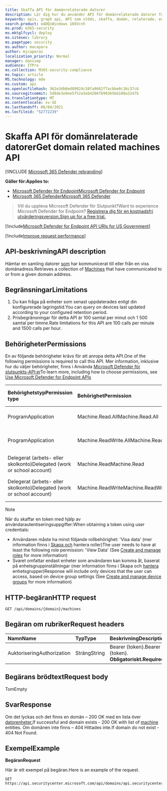 ```yaml
---
title: Skaffa API för domänrelaterade datorer
description: Lär dig hur du använder API för domänrelaterade datorer för att få datorer som kommunicerar till eller från en domän i Microsoft Defender för Endpoint.
keywords: apis, graph api, API som stöds, skaffa, domän, relaterade, enheter
search.product: eADQiWindows 10XVcnh
ms.prod: m365-security
ms.mktglfcycl: deploy
ms.sitesec: library
ms.pagetype: security
ms.author: macapara
author: mjcaparas
localization_priority: Normal
manager: dansimp
audience: ITPro
ms.collection: M365-security-compliance
ms.topic: article
MS.technology: mde
ms.custom: api
ms.openlocfilehash: 362e3db0ed89924c58fa9662f7acbbe0c16c37c6
ms.sourcegitcommit: 5d8de3e9ee5f52a3eb4206f690365bb108a3247b
ms.translationtype: MT
ms.contentlocale: sv-SE
ms.lasthandoff: 06/04/2021
ms.locfileid: "52772239"
---
```

# <a name="get-domain-related-machines-api"></a><span data-ttu-id="6b76e-104">Skaffa API för domänrelaterade datorer</span><span class="sxs-lookup"><span data-stu-id="6b76e-104">Get domain related machines API</span></span>

[!INCLUDE [Microsoft 365 Defender rebranding](../../includes/microsoft-defender.md)]

<span data-ttu-id="6b76e-105">**Gäller för:**</span><span class="sxs-lookup"><span data-stu-id="6b76e-105">**Applies to:**</span></span>
- [<span data-ttu-id="6b76e-106">Microsoft Defender för Endpoint</span><span class="sxs-lookup"><span data-stu-id="6b76e-106">Microsoft Defender for Endpoint</span></span>](https://go.microsoft.com/fwlink/p/?linkid=2154037)
- [<span data-ttu-id="6b76e-107">Microsoft 365 Defender</span><span class="sxs-lookup"><span data-stu-id="6b76e-107">Microsoft 365 Defender</span></span>](https://go.microsoft.com/fwlink/?linkid=2118804)

> <span data-ttu-id="6b76e-108">Vill du uppleva Microsoft Defender för Slutpunkt?</span><span class="sxs-lookup"><span data-stu-id="6b76e-108">Want to experience Microsoft Defender for Endpoint?</span></span> [<span data-ttu-id="6b76e-109">Registrera dig för en kostnadsfri utvärderingsversion.</span><span class="sxs-lookup"><span data-stu-id="6b76e-109">Sign up for a free trial.</span></span>](https://www.microsoft.com/microsoft-365/windows/microsoft-defender-atp?ocid=docs-wdatp-exposedapis-abovefoldlink) 

[!include[Microsoft Defender for Endpoint API URIs for US Government](../../includes/microsoft-defender-api-usgov.md)]

[!include[Improve request performance](../../includes/improve-request-performance.md)]


## <a name="api-description"></a><span data-ttu-id="6b76e-110">API-beskrivning</span><span class="sxs-lookup"><span data-stu-id="6b76e-110">API description</span></span>
<span data-ttu-id="6b76e-111">Hämtar en samling datorer [som](machine.md) har kommunicerat till eller från en viss domänadress.</span><span class="sxs-lookup"><span data-stu-id="6b76e-111">Retrieves a collection of [Machines](machine.md) that have communicated to or from a given domain address.</span></span>


## <a name="limitations"></a><span data-ttu-id="6b76e-112">Begränsningar</span><span class="sxs-lookup"><span data-stu-id="6b76e-112">Limitations</span></span>
1. <span data-ttu-id="6b76e-113">Du kan fråga på enheter som senast uppdaterades enligt din konfigurerade lagringstid.</span><span class="sxs-lookup"><span data-stu-id="6b76e-113">You can query on devices last updated according to your configured retention period.</span></span>
2. <span data-ttu-id="6b76e-114">Prisbegränsningar för detta API är 100 samtal per minut och 1 500 samtal per timme.</span><span class="sxs-lookup"><span data-stu-id="6b76e-114">Rate limitations for this API are 100 calls per minute and 1500 calls per hour.</span></span>


## <a name="permissions"></a><span data-ttu-id="6b76e-115">Behörigheter</span><span class="sxs-lookup"><span data-stu-id="6b76e-115">Permissions</span></span>
<span data-ttu-id="6b76e-116">En av följande behörigheter krävs för att anropa detta API.</span><span class="sxs-lookup"><span data-stu-id="6b76e-116">One of the following permissions is required to call this API.</span></span> <span data-ttu-id="6b76e-117">Mer information, inklusive hur du väljer behörigheter, finns i Använda [Microsoft Defender för slutpunkts-API:er](apis-intro.md)</span><span class="sxs-lookup"><span data-stu-id="6b76e-117">To learn more, including how to choose permissions, see [Use Microsoft Defender for Endpoint APIs](apis-intro.md)</span></span>

<span data-ttu-id="6b76e-118">Behörighetstyp</span><span class="sxs-lookup"><span data-stu-id="6b76e-118">Permission type</span></span> |   <span data-ttu-id="6b76e-119">Behörighet</span><span class="sxs-lookup"><span data-stu-id="6b76e-119">Permission</span></span>  |   <span data-ttu-id="6b76e-120">Visningsnamn för behörighet</span><span class="sxs-lookup"><span data-stu-id="6b76e-120">Permission display name</span></span>
:---|:---|:---
<span data-ttu-id="6b76e-121">Program</span><span class="sxs-lookup"><span data-stu-id="6b76e-121">Application</span></span> |   <span data-ttu-id="6b76e-122">Machine.Read.All</span><span class="sxs-lookup"><span data-stu-id="6b76e-122">Machine.Read.All</span></span> |  <span data-ttu-id="6b76e-123">"Läs alla maskinprofiler"</span><span class="sxs-lookup"><span data-stu-id="6b76e-123">'Read all machine profiles'</span></span>
<span data-ttu-id="6b76e-124">Program</span><span class="sxs-lookup"><span data-stu-id="6b76e-124">Application</span></span> |   <span data-ttu-id="6b76e-125">Machine.ReadWrite.All</span><span class="sxs-lookup"><span data-stu-id="6b76e-125">Machine.ReadWrite.All</span></span> | <span data-ttu-id="6b76e-126">"Läsa och skriva all maskininformation"</span><span class="sxs-lookup"><span data-stu-id="6b76e-126">'Read and write all machine information'</span></span>
<span data-ttu-id="6b76e-127">Delegerat (arbets- eller skolkonto)</span><span class="sxs-lookup"><span data-stu-id="6b76e-127">Delegated (work or school account)</span></span> | <span data-ttu-id="6b76e-128">Machine.Read</span><span class="sxs-lookup"><span data-stu-id="6b76e-128">Machine.Read</span></span> | <span data-ttu-id="6b76e-129">"Läs maskininformation"</span><span class="sxs-lookup"><span data-stu-id="6b76e-129">'Read machine information'</span></span>
<span data-ttu-id="6b76e-130">Delegerat (arbets- eller skolkonto)</span><span class="sxs-lookup"><span data-stu-id="6b76e-130">Delegated (work or school account)</span></span> | <span data-ttu-id="6b76e-131">Machine.ReadWrite</span><span class="sxs-lookup"><span data-stu-id="6b76e-131">Machine.ReadWrite</span></span> | <span data-ttu-id="6b76e-132">Maskininformation för läsning och skrivning</span><span class="sxs-lookup"><span data-stu-id="6b76e-132">'Read and write machine information'</span></span>

>[!Note]
> <span data-ttu-id="6b76e-133">När du skaffar en token med hjälp av användarautentiseringsuppgifter:</span><span class="sxs-lookup"><span data-stu-id="6b76e-133">When obtaining a token using user credentials:</span></span>
>- <span data-ttu-id="6b76e-134">Användaren måste ha minst följande rollbehörighet: 'Visa data' (mer information finns i [Skapa och](user-roles.md) hantera roller)</span><span class="sxs-lookup"><span data-stu-id="6b76e-134">The user needs to have at least the following role permission: 'View Data' (See [Create and manage roles](user-roles.md) for more information)</span></span>
>- <span data-ttu-id="6b76e-135">Svaret omfattar endast enheter som användaren kan komma åt, baserat på enhetsgruppinställningar (mer information finns i Skapa och [hantera](machine-groups.md) enhetsgrupper)</span><span class="sxs-lookup"><span data-stu-id="6b76e-135">Response will include only devices that the user can access, based on device group settings (See [Create and manage device groups](machine-groups.md) for more information)</span></span>

## <a name="http-request"></a><span data-ttu-id="6b76e-136">HTTP-begäran</span><span class="sxs-lookup"><span data-stu-id="6b76e-136">HTTP request</span></span>
```http
GET /api/domains/{domain}/machines
```

## <a name="request-headers"></a><span data-ttu-id="6b76e-137">Begäran om rubriker</span><span class="sxs-lookup"><span data-stu-id="6b76e-137">Request headers</span></span>

<span data-ttu-id="6b76e-138">Namn</span><span class="sxs-lookup"><span data-stu-id="6b76e-138">Name</span></span> | <span data-ttu-id="6b76e-139">Typ</span><span class="sxs-lookup"><span data-stu-id="6b76e-139">Type</span></span> | <span data-ttu-id="6b76e-140">Beskrivning</span><span class="sxs-lookup"><span data-stu-id="6b76e-140">Description</span></span>
:---|:---|:---
<span data-ttu-id="6b76e-141">Auktorisering</span><span class="sxs-lookup"><span data-stu-id="6b76e-141">Authorization</span></span> | <span data-ttu-id="6b76e-142">Sträng</span><span class="sxs-lookup"><span data-stu-id="6b76e-142">String</span></span> | <span data-ttu-id="6b76e-143">Bearer {token}.</span><span class="sxs-lookup"><span data-stu-id="6b76e-143">Bearer {token}.</span></span> <span data-ttu-id="6b76e-144">**Obligatoriskt.**</span><span class="sxs-lookup"><span data-stu-id="6b76e-144">**Required**.</span></span>


## <a name="request-body"></a><span data-ttu-id="6b76e-145">Begärans brödtext</span><span class="sxs-lookup"><span data-stu-id="6b76e-145">Request body</span></span>
<span data-ttu-id="6b76e-146">Tom</span><span class="sxs-lookup"><span data-stu-id="6b76e-146">Empty</span></span>

## <a name="response"></a><span data-ttu-id="6b76e-147">Svar</span><span class="sxs-lookup"><span data-stu-id="6b76e-147">Response</span></span>
<span data-ttu-id="6b76e-148">Om det lyckas och det finns en domän – 200 OK med en lista över [datorenheter.](machine.md)</span><span class="sxs-lookup"><span data-stu-id="6b76e-148">If successful and domain exists - 200 OK with list of [machine](machine.md) entities.</span></span> <span data-ttu-id="6b76e-149">Om domänen inte finns – 404 Hittades inte.</span><span class="sxs-lookup"><span data-stu-id="6b76e-149">If domain do not exist - 404 Not Found.</span></span>


## <a name="example"></a><span data-ttu-id="6b76e-150">Exempel</span><span class="sxs-lookup"><span data-stu-id="6b76e-150">Example</span></span>

<span data-ttu-id="6b76e-151">**Begäran**</span><span class="sxs-lookup"><span data-stu-id="6b76e-151">**Request**</span></span>

<span data-ttu-id="6b76e-152">Här är ett exempel på begäran.</span><span class="sxs-lookup"><span data-stu-id="6b76e-152">Here is an example of the request.</span></span>

```http
GET https://api.securitycenter.microsoft.com/api/domains/api.securitycenter.microsoft.com/machines
```
